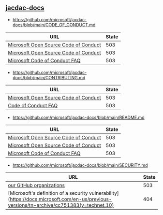 
## [jacdac-docs](https://github.com/microsoft/jacdac-docs)
* https://github.com/microsoft/jacdac-docs/blob/main/CODE_OF_CONDUCT.md

| URL | State |
| --- | --- |
| [Microsoft Open Source Code of Conduct](https://opensource.microsoft.com/codeofconduct/) | 503 |
| [Microsoft Open Source Code of Conduct](https://opensource.microsoft.com/codeofconduct/) | 503 |
| [Microsoft Code of Conduct FAQ](https://opensource.microsoft.com/codeofconduct/faq/) | 503 |

* https://github.com/microsoft/jacdac-docs/blob/main/CONTRIBUTING.md

| URL | State |
| --- | --- |
| [Microsoft Open Source Code of Conduct](https://opensource.microsoft.com/codeofconduct/) | 503 |
| [Code of Conduct FAQ](https://opensource.microsoft.com/codeofconduct/faq/) | 503 |

* https://github.com/microsoft/jacdac-docs/blob/main/README.md

| URL | State |
| --- | --- |
| [Microsoft Open Source Code of Conduct](https://opensource.microsoft.com/codeofconduct/) | 503 |
| [Microsoft Open Source Code of Conduct](https://opensource.microsoft.com/codeofconduct/) | 503 |
| [Microsoft Code of Conduct FAQ](https://opensource.microsoft.com/codeofconduct/faq/) | 503 |

* https://github.com/microsoft/jacdac-docs/blob/main/SECURITY.md

| URL | State |
| --- | --- |
| [our GitHub organizations](https://opensource.microsoft.com/) | 503 |
| [Microsoft's definition of a security vulnerability](https://docs.microsoft.com/en-us/previous-versions/tn-archive/cc751383(v=technet.10) | 404 |
